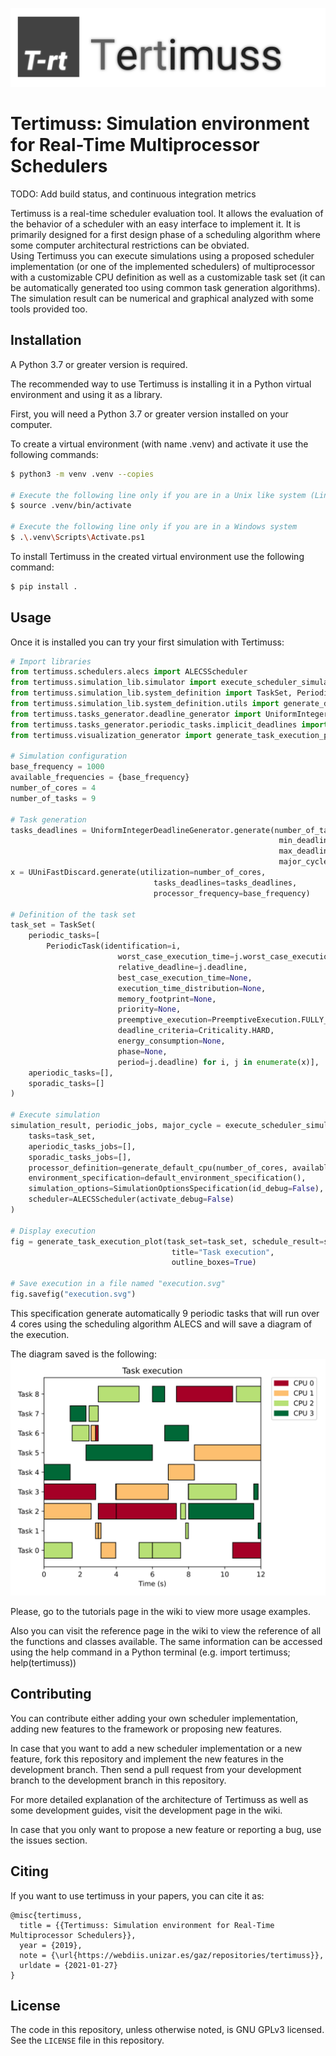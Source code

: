 ![Tertimuss logo](./docs/images/logo/logo_background.svg)
# Tertimuss: Simulation environment for Real-Time Multiprocessor Schedulers

TODO: Add build status, and continuous integration metrics

Tertimuss is a real-time scheduler evaluation tool. It allows the evaluation of the behavior of a scheduler with an easy interface to implement it. It is primarily designed for a first design phase of a scheduling algorithm where some computer architectural restrictions can be obviated.  
Using Tertimuss you can execute simulations using a proposed scheduler implementation (or one of the implemented schedulers) of multiprocessor with a customizable CPU definition as well as a customizable task set (it can be automatically generated too using common task generation algorithms). The simulation result can be numerical and graphical analyzed with some tools provided too.

## Installation
A Python 3.7 or greater version is required.

The recommended way to use Tertimuss is installing it in a Python virtual environment and using it as a library.

First, you will need a Python 3.7 or greater version installed on your computer.

To create a virtual environment (with name .venv) and activate it use the following commands:

```bash
$ python3 -m venv .venv --copies

# Execute the following line only if you are in a Unix like system (Linux/Mac/FreeBSD)
$ source .venv/bin/activate

# Execute the following line only if you are in a Windows system
$ .\.venv\Scripts\Activate.ps1
```

To install Tertimuss in the created virtual environment use the following command:

```bash
$ pip install .
```

## Usage
Once it is installed you can try your first simulation with Tertimuss:

```Python
# Import libraries
from tertimuss.schedulers.alecs import ALECSScheduler
from tertimuss.simulation_lib.simulator import execute_scheduler_simulation_simple, SimulationOptionsSpecification
from tertimuss.simulation_lib.system_definition import TaskSet, PeriodicTask, PreemptiveExecution, Criticality
from tertimuss.simulation_lib.system_definition.utils import generate_default_cpu, default_environment_specification
from tertimuss.tasks_generator.deadline_generator import UniformIntegerDeadlineGenerator
from tertimuss.tasks_generator.periodic_tasks.implicit_deadlines import UUniFastDiscard
from tertimuss.visualization_generator import generate_task_execution_plot

# Simulation configuration
base_frequency = 1000
available_frequencies = {base_frequency}
number_of_cores = 4
number_of_tasks = 9

# Task generation
tasks_deadlines = UniformIntegerDeadlineGenerator.generate(number_of_tasks=number_of_tasks,
                                                            min_deadline=2,
                                                            max_deadline=12,
                                                            major_cycle=24)
x = UUniFastDiscard.generate(utilization=number_of_cores,
                                tasks_deadlines=tasks_deadlines,
                                processor_frequency=base_frequency)

# Definition of the task set
task_set = TaskSet(
    periodic_tasks=[
        PeriodicTask(identification=i,
                        worst_case_execution_time=j.worst_case_execution_time,
                        relative_deadline=j.deadline,
                        best_case_execution_time=None,
                        execution_time_distribution=None,
                        memory_footprint=None,
                        priority=None,
                        preemptive_execution=PreemptiveExecution.FULLY_PREEMPTIVE,
                        deadline_criteria=Criticality.HARD,
                        energy_consumption=None,
                        phase=None,
                        period=j.deadline) for i, j in enumerate(x)],
    aperiodic_tasks=[],
    sporadic_tasks=[]
)

# Execute simulation
simulation_result, periodic_jobs, major_cycle = execute_scheduler_simulation_simple(
    tasks=task_set,
    aperiodic_tasks_jobs=[],
    sporadic_tasks_jobs=[],
    processor_definition=generate_default_cpu(number_of_cores, available_frequencies, 0, 0),
    environment_specification=default_environment_specification(),
    simulation_options=SimulationOptionsSpecification(id_debug=False),
    scheduler=ALECSScheduler(activate_debug=False)
)

# Display execution
fig = generate_task_execution_plot(task_set=task_set, schedule_result=simulation_result,
                                    title="Task execution",
                                    outline_boxes=True)

# Save execution in a file named "execution.svg"
fig.savefig("execution.svg")
```

This specification generate automatically 9 periodic tasks that will run over 4 cores using the scheduling algorithm ALECS and will save a diagram of the execution.

The diagram saved is the following:
![Execution example](./docs/images/readme/execution_example.svg)


Please, go to the tutorials page in the wiki to view more usage examples.

Also you can visit the reference page in the wiki to view the reference of all the functions and classes available. The same information can be accessed using the help command in a Python terminal (e.g. import tertimuss; help(tertimuss))

## Contributing
You can contribute either adding your own scheduler implementation, adding new features to the framework or proposing new features.

In case that you want to add a new scheduler implementation or a new feature, fork this repository and implement the new features in the development branch. Then send a pull request from your development branch to the development branch in this repository.

For more detailed explanation of the architecture of Tertimuss as well as some development guides, visit the development page in the wiki.

In case that you only want to propose a new feature or reporting a bug, use the issues section. 

## Citing
If you want to use tertimuss in your papers, you can cite it as:

```biblex
@misc{tertimuss,
  title = {{Tertimuss: Simulation environment for Real-Time Multiprocessor Schedulers}},
  year = {2019},
  note = {\url{https://webdiis.unizar.es/gaz/repositories/tertimuss}},
  urldate = {2021-01-27}
}
```

## License

The code in this repository, unless otherwise noted, is GNU GPLv3 licensed. See the `LICENSE` file in this repository.

